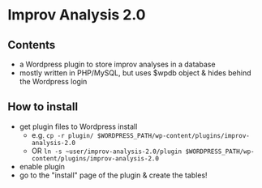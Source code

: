 # Improv Analysis 2.0

## Contents

* a Wordpress plugin to store improv analyses in a database
* mostly written in PHP/MySQL, but uses $wpdb object & hides behind the Wordpress login

## How to install

* get plugin files to Wordpress install
  * e.g. `cp -r plugin/ $WORDPRESS_PATH/wp-content/plugins/improv-analysis-2.0`
  * OR `ln -s ~user/improv-analysis-2.0/plugin $WORDPRESS_PATH/wp-content/plugins/improv-analysis-2.0`
* enable plugin
* go to the "install" page of the plugin & create the tables!
